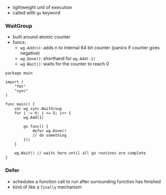 - lightweight unit of execution 
- called with `go` keyword 

### WaitGroup 
- built around atomic counter
- funcs:
	- `wg.Add(n)`: adds n to internal 64 bit counter (panics if counter goes negative)
	- `wg.Done()`: shorthand for `wg.Add(-1)`
	- `wg.Wait()`: waits for the counter to reach 0
```
package main 

import (
	"fmt"
	"sync"
)

func main() {
	var wg sync.WaitGroup
	for i := 0; i <= 5; i++ {
		wg.Add(1)

		go func() {
			defer wg.Done()
			// do something
		}()
	}

	wg.Wait() // waits here until all go routines are complete
}
```

### Defer
- schedules a function call to run after surrounding function has finished
- kind of like a `finally` mechanism